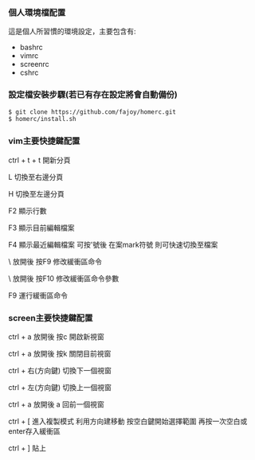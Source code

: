 ### 個人環境檔配置

這是個人所習慣的環境設定，主要包含有:

* bashrc
* vimrc
* screenrc
* cshrc

### 設定檔安裝步驟(若已有存在設定將會自動備份)

```bash
$ git clone https://github.com/fajoy/homerc.git
$ homerc/install.sh
```

### vim主要快捷鍵配置

ctrl + t + t 開新分頁

L 切換至右邊分頁

H 切換至左邊分頁

F2 顯示行數

F3 顯示目前編輯檔案

F4 顯示最近編輯檔案 可按'號後 在案mark符號 則可快速切換至檔案

\ 放開後 按F9 修改緩衝區命令

\ 放開後 按F10 修改緩衝區命令參數

F9 運行緩衝區命令

### screen主要快捷鍵配置
ctrl + a 放開後 按c 開啟新視窗

ctrl + a 放開後 按k 關閉目前視窗

ctrl + 右(方向鍵) 切換下一個視窗

ctrl + 左(方向鍵) 切換上一個視窗

ctrl + a 放開後 a 回前一個視窗

ctrl + [ 進入複製模式 利用方向建移動 按空白鍵開始選擇範圍 再按一次空白或enter存入緩衝區

ctrl + ] 貼上


